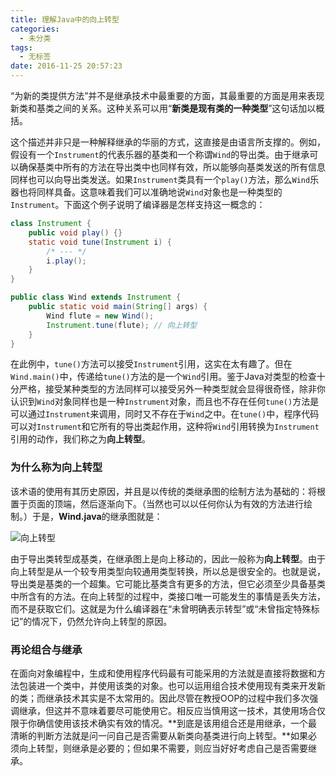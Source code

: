 ```yaml
---
title: 理解Java中的向上转型
categories:
  - 未分类
tags:
  - 无标签
date: 2016-11-25 20:57:23
---
```


<script setup lang="ts">
import PostHeader from '../../_components/PostHeader.vue'
import EditInfo from '../../_components/EditInfo.vue'
</script>


<PostHeader :postId='2600207645' />

“为新的类提供方法”并不是继承技术中最重要的方面，其最重要的方面是用来表现新类和基类之间的关系。这种关系可以用“**新类是现有类的一种类型**”这句话加以概括。

这个描述并非只是一种解释继承的华丽的方式，这直接是由语言所支撑的。例如，假设有一个`Instrument`的代表乐器的基类和一个称谓`Wind`的导出类。由于继承可以确保基类中所有的方法在导出类中也同样有效，所以能够向基类发送的所有信息同样也可以向导出类发送。如果`Instrument`类具有一个`play()`方法，那么`Wind`乐器也将同样具备。这意味着我们可以准确地说`Wind`对象也是一种类型的`Instrument`。下面这个例子说明了编译器是怎样支持这一概念的：

```java
class Instrument {
	public void play() {}
	static void tune(Instrument i) {
		/* --- */
		i.play();
	}
}

public class Wind extends Instrument {
	public static void main(String[] args) {
		Wind flute = new Wind();
		Instrument.tune(flute); // 向上转型
	}
}
```

在此例中，`tune()`方法可以接受`Instrument`引用，这实在太有趣了。但在`Wind.main()`中，传递给`tune()`方法的是一个`Wind`引用。鉴于Java对类型的检查十分严格，接受某种类型的方法同样可以接受另外一种类型就会显得很奇怪，除非你认识到`Wind`对象同样也是一种`Instrument`对象，而且也不存在任何`tune()`方法是可以通过`Instrument`来调用，同时又不存在于`Wind`之中。在`tune()`中，程序代码可以对`Instrument`和它所有的导出类起作用，这种将`Wind`引用转换为`Instrument`引用的动作，我们称之为**向上转型**。

### **为什么称为向上转型**

该术语的使用有其历史原因，并且是以传统的类继承图的绘制方法为基础的：将根置于页面的顶端，然后逐渐向下。（当然也可以以任何你认为有效的方法进行绘制。）于是，**Wind.java**的继承图就是：

![向上转型](https://github.com/user-attachments/assets/111b77ab-1748-433c-a0ae-6e6cb3f92425)

由于导出类转型成基类，在继承图上是向上移动的，因此一般称为**向上转型**。由于向上转型是从一个较专用类型向较通用类型转换，所以总是很安全的。也就是说，导出类是基类的一个超集。它可能比基类含有更多的方法，但它必须至少具备基类中所含有的方法。在向上转型的过程中，类接口唯一可能发生的事情是丢失方法，而不是获取它们。这就是为什么编译器在“未曾明确表示转型”或“未曾指定特殊标记”的情况下，仍然允许向上转型的原因。

### **再论组合与继承**

在面向对象编程中，生成和使用程序代码最有可能采用的方法就是直接将数据和方法包装进一个类中，并使用该类的对象。也可以运用组合技术使用现有类来开发新的类；而继承技术其实是不太常用的。因此尽管在教授OOP的过程中我们多次强调继承，但这并不意味着要尽可能使用它。相反应当慎用这一技术，其使用场合仅限于你确信使用该技术确实有效的情况。**到底是该用组合还是用继承，一个最清晰的判断方法就是问一问自己是否需要从新类向基类进行向上转型。**如果必须向上转型，则继承是必要的；但如果不需要，则应当好好考虑自己是否需要继承。


<EditInfo editLink='https://github.com/liangpengyv/my-blog-by-fluxpress/issues/8' lastUpdated='2024-10-20 17:05:36' />